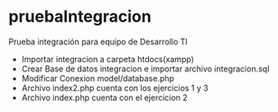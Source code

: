 # pruebaIntegracion
Prueba integración para equipo de Desarrollo TI


- Importar integracion a carpeta htdocs(xampp)
- Crear Base de datos integracion e importar archivo integracion.sql 
- Modificar Conexion model/database.php
- Archivo index2.php cuenta con los ejercicios 1 y 3
- Archivo index.php cuenta con el ejercicion 2

